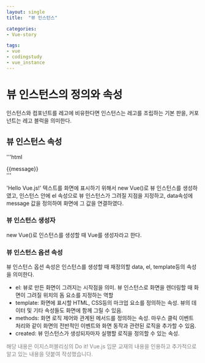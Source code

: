 ```yaml
---
layout: single
title:  "뷰 인스턴스"

categories: 
- Vue-story

tags: 
- vue
- codingstudy
- vue_instance 
---
```



# 뷰 인스턴스의 정의와 속성

인스턴스와 컴포넌트를 레고에 비유한다면 인스턴스는 레고를 조립하는 기본 판을, 커포넌트는 레고 블럭을 의미한다.

## 뷰 인스턴스 속성

'''html
<html>
    <head>
        <title>Vue Sample</title>
    </head>
    <body>
        <div id="app">
            {{message}}
        </div>
        <script src="https://cdn.jsdelivr.net/npm/vue@2.5.2/dist/vue.js"></script>
        <script>
            new Vue({
                el: '#app', //el 속성
                data: {
                    message: 'Hello Vue.js!'
                }
            });
        </script>
    </body>
</html>
'''

'Hello Vue.js!' 텍스트를 화면에 표시하기 위해서 new Vue()로 뷰 인스턴스를 생성하였고, 인스턴스 안에 el 속성으로 뷰 인스턴스가 그려질 지점을 지정하고, data속성에 message 값을 정의하여 화면에 그 값을 연결하였다.

### 뷰 인스턴스 생성자

new Vue()로 인스턴스를 생성할 때 Vue를 생성자라고 한다.

### 뷰 인스턴스 옵션 속성

뷰 인스턴스 옵션 속성은 인스턴스를 생성할 때 재정의할 data, el, template등의 속성을 의미한다.
- el: 뷰로 만든 화면이 그려지는 시작점을 의미. 뷰 인스턴스로 화면을 렌더링할 때 화면이 그려질 위치의 돔 요소를 지정하는 역할
- template: 화면에 표시할 HTML, CSS등의 마크업 요소를 정의하는 속성. 뷰의 데이터 및 기타 속성들도 화면에 함께 그릴 수 있음.
- methods: 화면 로직 제어와 관계된 메서드를 정의하는 속성. 마우스 클릭 이벤트 처리와 같이 화면의 전반적인 이벤트와 화면 동작과 관련된 로직을 추가할 수 있음.
- created: 뷰 인스턴스가 생성되자마자 실행할 로직을 정의할 수 있는 속성.

<span style="color:gray"> 해당 내용은 이지스퍼블리싱의 Do it! Vue.js 입문 교재의 내용을 인용하고 추가적으로 알고 있는 내용을 덧붙여 작성했습니다.</span>
    
